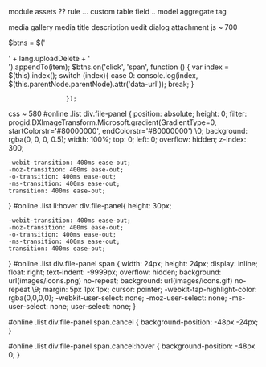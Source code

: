 module assets ??
rule  ...
custom table field ..
model aggregate
tag



media gallery
media title description
uedit
dialog attachment
js   ~ 700


$btns = $('<div class="file-panel"><span class="cancel">' + lang.uploadDelete + '</span></div>').appendTo(item);
                    $btns.on('click', 'span', function () {
                        var index = $(this).index();
                        switch (index){
                            case 0:
                                console.log(index, $(this.parentNode.parentNode).attr('data-url'));
                                break;
                        }

                    });

css ~ 580
#online .list div.file-panel {
    position: absolute;
    height: 0;
    filter: progid:DXImageTransform.Microsoft.gradient(GradientType=0, startColorstr='#80000000', endColorstr='#80000000') \0;
    background: rgba(0, 0, 0, 0.5);
    width: 100%;
    top: 0;
    left: 0;
    overflow: hidden;
    z-index: 300;


    -webit-transition: 400ms ease-out;
    -moz-transition: 400ms ease-out;
    -o-transition: 400ms ease-out;
    -ms-transition: 400ms ease-out;
    transition: 400ms ease-out;

}
#online .list li:hover div.file-panel{
    height: 30px;

    -webit-transition: 400ms ease-out;
    -moz-transition: 400ms ease-out;
    -o-transition: 400ms ease-out;
    -ms-transition: 400ms ease-out;
    transition: 400ms ease-out;

}
#online .list div.file-panel span {
    width: 24px;
    height: 24px;
    display: inline;
    float: right;
    text-indent: -9999px;
    overflow: hidden;
    background: url(images/icons.png) no-repeat;
    background: url(images/icons.gif) no-repeat \9;
    margin: 5px 1px 1px;
    cursor: pointer;
    -webkit-tap-highlight-color: rgba(0,0,0,0);
    -webkit-user-select: none;
    -moz-user-select: none;
    -ms-user-select: none;
    user-select: none;
}

#online .list div.file-panel span.cancel {
    background-position: -48px -24px;
}

#online .list div.file-panel span.cancel:hover {
    background-position: -48px 0;
}
